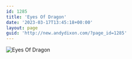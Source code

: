 ```yaml
---
id: 1285
title: 'Eyes Of Dragon'
date: '2023-03-17T13:45:18+00:00'
layout: page
guid: 'http://new.andydixon.com/?page_id=1285'
---
```


![Eyes Of Dragon](https://i0.wp.com/assets.g8x2.ldn.idrivee2-23.com/posters/Eyes%20Of%20Dragon%2001.jpg?w=1200&ssl=1 "Eyes Of Dragon")